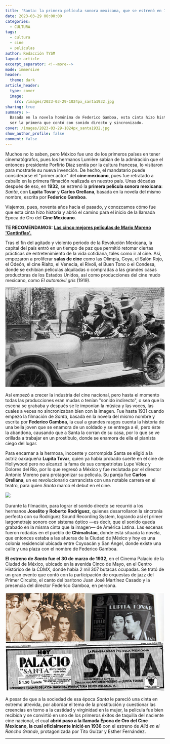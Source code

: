 ```yaml
---
title: 'Santa: la primera película sonora mexicana, que se estrenó en 1932'
date: 2023-03-29 00:00:00
categories:
  - CULTURA
tags:
  - cultura
  - cine
  - peliculas
author: Redacción TYSM
layout: article
excerpt_separator: <!--more-->
mode: immersive
header:
  theme: dark
article_header:
  type: cover
  image:
    src: /images/2023-03-29-1024px_santa1932.jpg
sharing: true
summary: >-
  Basada en la novela homónima de Federico Gamboa, esta cinta hizo historia por
  ser la primera que contó con sonido directo y sincronizado.
cover: /images/2023-03-29-1024px_santa1932.jpg
show_author_profile: false
comment: false
---
```

Muchos no lo saben, pero México fue uno de los primeros países en tener cinematógrafos, pues los hermanos Lumière sabían de la admiración que el entonces presidente Porfirio Díaz sentía por la cultura francesa, lo visitaron para mostrarle su nueva invención. De hecho, el mandatario puede considerarse el "primer actor" del **cine mexicano**, pues fue retratado a caballo en la primera filmación realizada en nuestro país. Unas décadas después de eso, en **1932**, se estrenó la **primera película sonora mexicana**: _Santa_, con **Lupita Tovar** y **Carlos Orellana**, basada en la novela del mismo nombre, escrita por **Federico Gamboa**.

Viajemos, pues, noventa años hacia el pasado, y conozcamos cómo fue que esta cinta hizo historia y abrió el camino para el inicio de la llamada Época de Oro del **Cine Mexicano**.

**TE RECOMENDAMOS:** [**Las cinco mejores películas de Mario Moreno 'Cantinflas'.**](https://blog.tonoysumariachi.com/mexicanisimos/2022/09/26/las-cinco-mejores-peliculas-de-mario-moreno-cantinflas.html)

Tras el fin del agitado y violento periodo de la Revolución Mexicana, la capital del país entró en un tiempo de paz que permitió retomar ciertas prácticas de entretenimiento de la vida cotidiana, tales como ir al cine. Así, empezaron a proliferar **salas de cine** como las Olimpia, Goya, el Salón Rojo, el Odeón, el cine Rialto, el Venecia, el Rivoli, el Buen Tono o el Condesa, donde se exhibían películas alquiladas o compradas a las grandes casas productoras de los Estados Unidos, así como producciones del cine mudo mexicano, como _El automóvil gris_ (1919).

![](/images/2023-03-29-automovil-gris.jpeg)

Así empezó a crecer la industria del cine nacional, pero hasta el momento todas las producciones eran mudas o tenían "sonido indirecto", o sea que la escena se grababa y después se le imponían la música y las voces, las cuales a veces no sincronizaban bien con la imagen. Fue hasta 1931 cuando empezó la filmación de _Santa_, basada en la novela del mismo nombre y escrita por **Federico Gamboa**, la cual a grandes rasgos cuenta la historia de una bella joven que se enamora de un soldado y se entrega a él, pero éste la abandona, causando que a Santa la corran de su casa, por lo que se ve orillada a trabajar en un prostíbulo, donde se enamora de ella el pianista ciego del lugar.

Para encarnar a la hermosa, inocente y corrompida Santa se eligió a la actriz oaxaqueña **Lupita Tovar**, quien ya había probado suerte en el cine de Hollywood pero no alcanzó la fama de sus compatriotas Lupe Vélez y Dolores del Río, por lo que regresó a México y fue reclutada por el director Antonio Moreno para protagonizar su película. Su pareja fue **Carlos Orellana**, un ex revolucionario carrancista con una notable carrera en el teatro, para quien _Santa_ marcó el debut en el cine.

![](https://procine.cdmx.gob.mx/storage/app/media/Lupita%201.jpg)

Durante la filmación, para lograr el sonido directo se recurrió a los hermanos **Joselito y Roberto Rodríguez**, quienes desarrollaron la sincronía perfecta con su Rodríguez Sound Recording System, logrando así el primer largometraje sonoro con sistema óptico —es decir, que el sonido queda grabado en la misma cinta que la imagen— de América Latina. Las escenas fueron rodadas en el pueblo de **Chimalistac**, donde está situada la novela, que entonces estaba a las afueras de la Ciudad de México y hoy es una colonia residencial ubicada entre Coyoacán y San Ángel, donde existe una calle y una plaza con el nombre de Federico Gamboa.

**El estreno de _Santa_ fue el 30 de marzo de 1932,** en el Cinema Palacio de la Ciudad de México, ubicado en la avenida Cinco de Mayo, en el Centro Histórico de la CDMX, donde había 2 mil 307 butacas ocupadas. Se trató de un gran evento que contó con la participación de orquestas de jazz del Primer Circuito, el canto del barítono Juan José Martínez Casado y la presencia del director Federico Gamboa, en persona.

![](/images/2023-03-29-santaanuncio.jpeg)

A pesar de que a la sociedad de esa época _Santa_ le pareció una cinta en extremo atrevida, por abordar el tema de la prostitución y cuestionar las creencias en torno a la castidad y virginidad en la mujer, la película fue bien recibida y se convirtió en uno de los primeros éxitos de taquilla del naciente cine nacional, el cual **abrió paso a la llamada Época de Oro del Cine Mexicano, la cual oficialmente inició en 1936** con el estreno de _Allá en el Rancho Grande_, protagonizada por Tito Guízar y Esther Fernández.

***